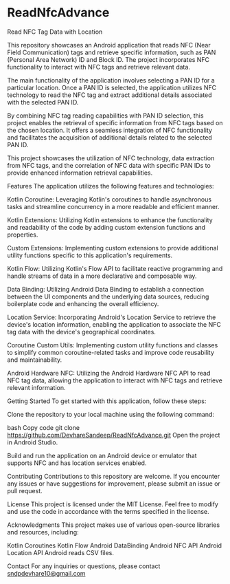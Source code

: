 # ReadNfcAdvance
Read NFC Tag Data with Location

This repository showcases an Android application that reads NFC (Near Field Communication) tags and retrieve specific information, such as PAN (Personal Area Network) ID and Block ID. The project incorporates NFC functionality to interact with NFC tags and retrieve relevant data.

The main functionality of the application involves selecting a PAN ID for a particular location. Once a PAN ID is selected, the application utilizes NFC technology to read the NFC tag and extract additional details associated with the selected PAN ID.

By combining NFC tag reading capabilities with PAN ID selection, this project enables the retrieval of specific information from NFC tags based on the chosen location. It offers a seamless integration of NFC functionality and facilitates the acquisition of additional details related to the selected PAN ID.

This project showcases the utilization of NFC technology, data extraction from NFC tags, and the correlation of NFC data with specific PAN IDs to provide enhanced information retrieval capabilities.

Features
The application utilizes the following features and technologies:

Kotlin Coroutine: Leveraging Kotlin's coroutines to handle asynchronous tasks and streamline concurrency in a more readable and efficient manner.

Kotlin Extensions: Utilizing Kotlin extensions to enhance the functionality and readability of the code by adding custom extension functions and properties.

Custom Extensions: Implementing custom extensions to provide additional utility functions specific to this application's requirements.

Kotlin Flow: Utilizing Kotlin's Flow API to facilitate reactive programming and handle streams of data in a more declarative and composable way.

Data Binding: Utilizing Android Data Binding to establish a connection between the UI components and the underlying data sources, reducing boilerplate code and enhancing the overall efficiency.

Location Service: Incorporating Android's Location Service to retrieve the device's location information, enabling the application to associate the NFC tag data with the device's geographical coordinates.

Coroutine Custom Utils: Implementing custom utility functions and classes to simplify common coroutine-related tasks and improve code reusability and maintainability.

Android Hardware NFC: Utilizing the Android Hardware NFC API to read NFC tag data, allowing the application to interact with NFC tags and retrieve relevant information.

Getting Started
To get started with this application, follow these steps:

Clone the repository to your local machine using the following command:

bash
Copy code
git clone https://github.com/DevhareSandeep/ReadNfcAdvance.git
Open the project in Android Studio.

Build and run the application on an Android device or emulator that supports NFC and has location services enabled.

Contributing
Contributions to this repository are welcome. If you encounter any issues or have suggestions for improvement, please submit an issue or pull request.

License
This project is licensed under the MIT License. Feel free to modify and use the code in accordance with the terms specified in the license.

Acknowledgments
This project makes use of various open-source libraries and resources, including:

Kotlin Coroutines
Kotlin Flow
Android DataBinding
Android NFC API
Android Location API
Android reads CSV files.


Contact
For any inquiries or questions, please contact sndpdevhare10@gmail.com

